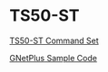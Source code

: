 # TS50-ST
[TS50-ST Command Set](doc/TS50-ST%20Command%20Set.md)

[GNetPlus Sample Code](src/sample/)
